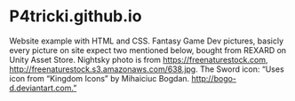 # P4tricki.github.io
Website example with HTML and CSS. Fantasy Game Dev pictures, basicly every picture on site expect two mentioned below, 
bought from REXARD on Unity Asset Store. 
Nightsky photo is from https://freenaturestock.com, http://freenaturestock.s3.amazonaws.com/638.jpg. 
The Sword icon: “Uses icon from “Kingdom Icons” by Mihaiciuc Bogdan. http://bogo-d.deviantart.com.”

